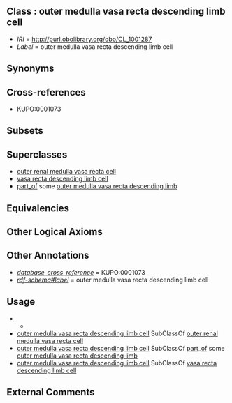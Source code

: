 
## Class : outer medulla vasa recta descending limb cell

 * *IRI* = http://purl.obolibrary.org/obo/CL_1001287
 * *Label* = outer medulla vasa recta descending limb cell

## Synonyms


## Cross-references

 * KUPO:0001073

## Subsets


## Superclasses

 * [outer renal medulla vasa recta cell](../../CL/27/CL_1001127.md)
 * [vasa recta descending limb cell](../../CL/85/CL_1001285.md)
 * [part_of](../../BFO/50/BFO_0000050.md) some [outer medulla vasa recta descending limb](../../UBERON/90/UBERON_0009090.md)

## Equivalencies


## Other Logical Axioms


## Other Annotations

 * *[database_cross_reference](../../ef/oboInOwl#hasDbXref.md)* = KUPO:0001073
 * *[rdf-schema#label](../../el/rdf-schema#label.md)* = outer medulla vasa recta descending limb cell

## Usage

 * -
 * [outer medulla vasa recta descending limb cell](../../CL/87/CL_1001287.md) SubClassOf [outer renal medulla vasa recta cell](../../CL/27/CL_1001127.md)
 * [outer medulla vasa recta descending limb cell](../../CL/87/CL_1001287.md) SubClassOf [part_of](../../BFO/50/BFO_0000050.md) some [outer medulla vasa recta descending limb](../../UBERON/90/UBERON_0009090.md)
 * [outer medulla vasa recta descending limb cell](../../CL/87/CL_1001287.md) SubClassOf [vasa recta descending limb cell](../../CL/85/CL_1001285.md)

## External Comments

